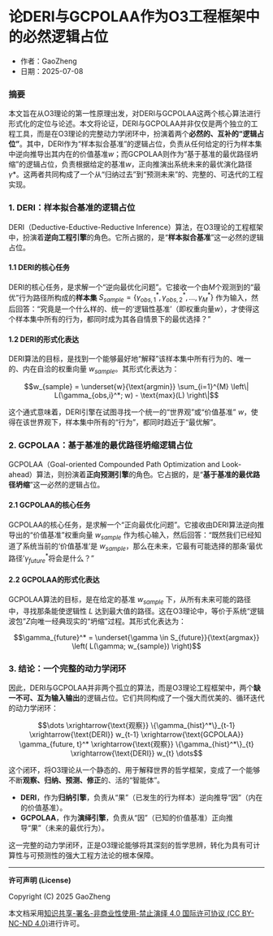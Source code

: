 # **论DERI与GCPOLAA作为O3工程框架中的必然逻辑占位**

- 作者：GaoZheng
- 日期：2025-07-08

### 摘要

本文旨在从O3理论的第一性原理出发，对DERI与GCPOLAA这两个核心算法进行形式化的定位与论述。本文将论证，DERI与GCPOLAA并非仅仅是两个独立的工程工具，而是在O3理论的完整动力学闭环中，扮演着两个**必然的、互补的“逻辑占位”**。其中，DERI作为“样本拟合基准”的逻辑占位，负责从任何给定的行为样本集中逆向推导出其内在的价值基准$w$；而GCPOLAA则作为“基于基准的最优路径坍缩”的逻辑占位，负责根据给定的基准$w$，正向推演出系统未来的最优演化路径$γ*$。这两者共同构成了一个从“归纳过去”到“预测未来”的、完整的、可迭代的工程实现。

### 1. DERI：样本拟合基准的逻辑占位

DERI（Deductive-Eductive-Reductive Inference）算法，在O3理论的工程框架中，扮演着**逆向工程引擎**的角色。它所占据的，是“**样本拟合基准**”这一必然的逻辑占位。

#### 1.1 DERI的核心任务

DERI的核心任务，是求解一个“逆向最优化问题”。它接收一个由$M$个观测到的“最优”行为路径所构成的**样本集** $S_{sample} = \{\gamma_{obs,1}^*, \gamma_{obs,2}^*, \dots, \gamma_{M}^*\}$ 作为输入，然后回答：“究竟是一个什么样的、统一的‘逻辑性基准’（即权重向量$w$），才使得这个样本集中所有的行为，都同时成为其各自情景下的最优选择？”

#### 1.2 DERI的形式化表达

DERI算法的目标，是找到一个能够最好地“解释”该样本集中所有行为的、唯一的、内在自洽的权重向量 $w_{sample}$。其形式化表达为：

$$w_{sample} = \underset{w}{\text{argmin}} \sum_{i=1}^{M} \left\| L(\gamma_{obs,i}^*; w) - \text{max}(L) \right\|$$

这个通式意味着，DERI引擎在试图寻找一个统一的“世界观”或“价值基准” $w$，使得在该世界观下，样本集中所有的“行为”，都同时趋近于“最优解”。

### 2. GCPOLAA：基于基准的最优路径坍缩逻辑占位

GCPOLAA（Goal-oriented Compounded Path Optimization and Look-ahead）算法，则扮演着**正向预测引擎**的角色。它占据的，是“**基于基准的最优路径坍缩**”这一必然的逻辑占位。

#### 2.1 GCPOLAA的核心任务

GCPOLAA的核心任务，是求解一个“正向最优化问题”。它接收由DERI算法逆向推导出的“价值基准”权重向量 $w_{sample}$ 作为核心输入，然后回答：“既然我们已经知道了系统当前的‘价值基准’是 $w_{sample}$，那么在未来，它最有可能选择的那条‘最优路径’$γ_{future}^*$将会是什么？”

#### 2.2 GCPOLAA的形式化表达

GCPOLAA算法的目标，是在给定的基准 $w_{sample}$ 下，从所有未来可能的路径中，寻找那条能使逻辑性 $L$ 达到最大值的路径。这在O3理论中，等价于系统“逻辑波包”$Z$向唯一经典现实的“坍缩”过程。其形式化表达为：

$$\gamma_{future}^* = \underset{\gamma \in S_{future}}{\text{argmax}} \left( L(\gamma; w_{sample}) \right)$$

### 3. 结论：一个完整的动力学闭环

因此，DERI与GCPOLAA并非两个孤立的算法，而是O3理论工程框架中，两个**缺一不可、互为输入输出**的逻辑占位。它们共同构成了一个强大而优美的、循环迭代的动力学闭环：

$$\dots \xrightarrow{\text{观察}} \{\gamma_{hist}^*\}_{t-1} \xrightarrow{\text{DERI}} w_{t-1} \xrightarrow{\text{GCPOLAA}} \gamma_{future, t}^* \xrightarrow{\text{观察}} \{\gamma_{hist}^*\}_{t} \xrightarrow{\text{DERI}} w_{t} \dots$$

这个闭环，将O3理论从一个静态的、用于解释世界的哲学框架，变成了一个能够不断**观察、归纳、预测、修正**的、活的“智能体”。

* **DERI**，作为**归纳引擎**，负责从“果”（已发生的行为样本）逆向推导“因”（内在的价值基准）。
* **GCPOLAA**，作为**演绎引擎**，负责从“因”（已知的价值基准）正向推导“果”（未来的最优行为）。

这一完整的动力学闭环，正是O3理论能够将其深刻的哲学思辨，转化为具有可计算性与可预测性的强大工程方法论的根本保障。

---

**许可声明 (License)**

Copyright (C) 2025 GaoZheng 

本文档采用[知识共享-署名-非商业性使用-禁止演绎 4.0 国际许可协议 (CC BY-NC-ND 4.0)](https://creativecommons.org/licenses/by-nc-nd/4.0/deed.zh-Hans)进行许可。
